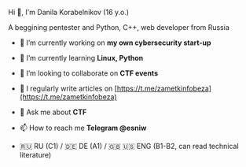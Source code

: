 Hi 👋, I'm Danila Korabelnikov (16 y.o.)

 A beggining pentester and Python, C++, web developer from Russia

- 🔭 I’m currently working on **my own cybersecurity start-up**

- 🌱 I’m currently learning **Linux, Python**

- 👯 I’m looking to collaborate on **CTF events**

- 📝 I regularly write articles on [https://t.me/zametkinfobeza](https://t.me/zametkinfobeza)

- 💬 Ask me about **CTF**

- 📫 How to reach me **Telegram @esniw**

- 🇷🇺 RU (C1) / 🇩🇪 DE (A1) / 🇬🇧 🇺🇸 ENG (B1-B2, can read technical literature)





